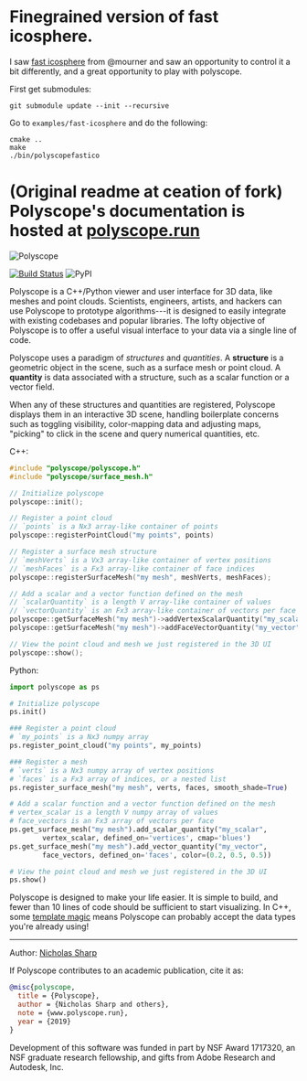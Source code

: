 # Finegrained version of fast icosphere.

I saw [fast icosphere](https://observablehq.com/@mourner/fast-icosphere-mesh) from @mourner and saw an opportunity to control it a bit differently, and a great opportunity to play with polyscope. 

First get submodules:

```
git submodule update --init --recursive
```

Go to `examples/fast-icosphere` and do the following:

```
cmake ..
make
./bin/polyscopefastico
```

# (Original readme at ceation of fork) Polyscope's documentation is hosted at [polyscope.run](http://polyscope.run)

![Polyscope](http://polyscope.run/media/teaser.svg)

[![Build Status](https://travis-ci.com/nmwsharp/polyscope.svg?branch=master)](https://travis-ci.com/nmwsharp/polyscope)
![PyPI](https://img.shields.io/pypi/v/polyscope?style=flat-square)

Polyscope is a C++/Python viewer and user interface for 3D data, like meshes and point clouds. Scientists, engineers, artists, and hackers can use Polyscope to prototype algorithms---it is designed to easily integrate with existing codebases and popular libraries.  The lofty objective of Polyscope is to offer a useful visual interface to your data via a single line of code.

Polyscope uses a paradigm of *structures* and *quantities*. A **structure** is a geometric object in the scene, such as a surface mesh or point cloud. A **quantity** is data associated with a structure, such as a scalar function or a vector field.

When any of these structures and quantities are registered, Polyscope displays them in an interactive 3D scene, handling boilerplate concerns such as toggling visibility, color-mapping data and adjusting maps, "picking" to click in the scene and query numerical quantities, etc.

C++:

``` C++
#include "polyscope/polyscope.h"
#include "polyscope/surface_mesh.h"

// Initialize polyscope
polyscope::init();

// Register a point cloud
// `points` is a Nx3 array-like container of points
polyscope::registerPointCloud("my points", points)

// Register a surface mesh structure
// `meshVerts` is a Vx3 array-like container of vertex positions
// `meshFaces` is a Fx3 array-like container of face indices  
polyscope::registerSurfaceMesh("my mesh", meshVerts, meshFaces);

// Add a scalar and a vector function defined on the mesh
// `scalarQuantity` is a length V array-like container of values
// `vectorQuantity` is an Fx3 array-like container of vectors per face
polyscope::getSurfaceMesh("my mesh")->addVertexScalarQuantity("my_scalar", scalarQuantity);
polyscope::getSurfaceMesh("my mesh")->addFaceVectorQuantity("my_vector", vectorQuantity);

// View the point cloud and mesh we just registered in the 3D UI
polyscope::show();
```

Python:
``` python
import polyscope as ps

# Initialize polyscope
ps.init()

### Register a point cloud
# `my_points` is a Nx3 numpy array
ps.register_point_cloud("my points", my_points)

### Register a mesh
# `verts` is a Nx3 numpy array of vertex positions
# `faces` is a Fx3 array of indices, or a nested list
ps.register_surface_mesh("my mesh", verts, faces, smooth_shade=True)

# Add a scalar function and a vector function defined on the mesh
# vertex_scalar is a length V numpy array of values
# face_vectors is an Fx3 array of vectors per face
ps.get_surface_mesh("my mesh").add_scalar_quantity("my_scalar", 
        vertex_scalar, defined_on='vertices', cmap='blues')
ps.get_surface_mesh("my mesh").add_vector_quantity("my_vector", 
        face_vectors, defined_on='faces', color=(0.2, 0.5, 0.5))

# View the point cloud and mesh we just registered in the 3D UI
ps.show()
```

Polyscope is designed to make your life easier. It is simple to build, and fewer than 10 lines of code should be sufficient to start visualizing. In C++, some [template magic](https://polyscope.run/data_adaptors/) means Polyscope can probably accept the data types you're already using!

---
Author: [Nicholas Sharp](http://www.nmwsharp.com)

If Polyscope contributes to an academic publication, cite it as:
```bib
@misc{polyscope,
  title = {Polyscope},
  author = {Nicholas Sharp and others},
  note = {www.polyscope.run},
  year = {2019}
}
```

Development of this software was funded in part by NSF Award 1717320, an NSF graduate research fellowship, and gifts from Adobe Research and Autodesk, Inc.

